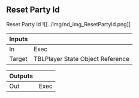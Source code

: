 ## Reset Party Id
Reset Party Id
![[../img/nd_img_ResetPartyId.png]]

|Inputs||
|--|--|
| In | Exec |
| Target | TBLPlayer State Object Reference |

|Outputs||
|--|--|
| Out | Exec |
